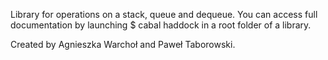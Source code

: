 Library for operations on a stack, queue and dequeue.
You can access full documentation by launching
$ cabal haddock
in a root folder of a library.

Created by Agnieszka Warchoł and Paweł Taborowski.

